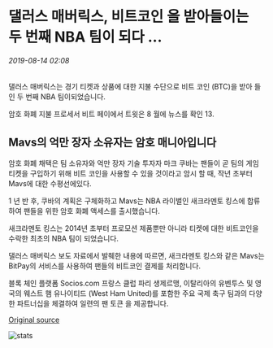 # 댈러스 매버릭스, 비트코인 을 받아들이는 두 번째 NBA 팀이 되다 ...

###### 2019-08-14 02:08

댈러스 매버릭스는 경기 티켓과 상품에 대한 지불 수단으로 비트 코인 (BTC)을 받아 들인 두 번째 NBA 팀이되었습니다.

암호 화폐 지불 프로세서 비트 페이에서 트윗은 8 월에 뉴스를 확인 13.

## Mavs의 억만 장자 소유자는 암호 매니아입니다

암호 화폐 채택은 팀 소유자와 억만 장자 기술 투자자 마크 쿠바는 팬들이 곧 팀의 게임 티켓을 구입하기 위해 비트 코인을 사용할 수 있을 것이라고 암시 할 때, 작년 초부터 Mavs에 대한 수평선에있다.

1 년 반 후, 쿠바의 계획은 구체화하고 Mavs는 NBA 라이벌인 새크라멘토 킹스에 합류하여 팬들을 위한 암호 화폐 액세스를 출시했습니다.

새크라멘토 킹스는 2014년 초부터 프로모션 제품뿐만 아니라 티켓에 대한 비트코인을 수락한 최초의 NBA 팀이 되었습니다.

댈러스 매버릭스 보도 자료에서 발췌한 내용에 따르면, 새크라멘토 킹스와 같은 Mavs는 BitPay의 서비스를 사용하여 팬들의 비트코인 결제를 처리합니다.

블록 체인 플랫폼 Socios.com 프랑스 클럽 파리 생제르맹, 이탈리아의 유벤투스 및 영국의 웨스트 햄 유나이티드 (West Ham United)를 포함한 주요 국제 축구 팀과의 다양한 파트너십을 체결하여 일련의 팬 토큰 을 제공합니다.

[Original source](https://cointelegraph.com/news/dallas-mavericks-become-second-nba-team-to-accept-bitcoin)

![stats](https://c.statcounter.com/11760860/0/a89fa40b/1/ "stats")